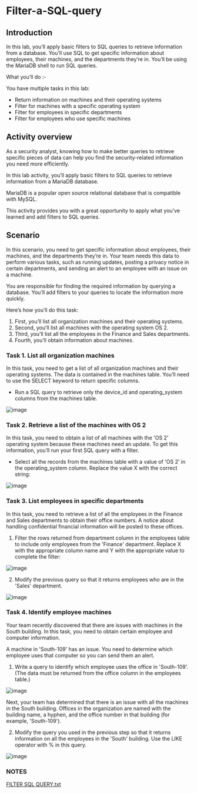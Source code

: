 # Filter-a-SQL-query

## Introduction
In this lab, you’ll apply basic filters to SQL queries to retrieve information from a database. You’ll use SQL to get specific information about employees, their machines, and the departments they’re in. You’ll be using the MariaDB shell to run SQL queries.

What you’ll do :-

You have multiple tasks in this lab:

  - Return information on machines and their operating systems
  - Filter for machines with a specific operating system
  - Filter for employees in specific departments
  - Filter for employees who use specific machines

## Activity overview
As a security analyst, knowing how to make better queries to retrieve specific pieces of data can help you find the security-related information you need more efficiently.

In this lab activity, you’ll apply basic filters to SQL queries to retrieve information from a MariaDB database.

MariaDB is a popular open source relational database that is compatible with MySQL.

This activity provides you with a great opportunity to apply what you’ve learned and add filters to SQL queries.

## Scenario
In this scenario, you need to get specific information about employees, their machines, and the departments they’re in. Your team needs this data to perform various tasks, such as running updates, posting a privacy notice in certain departments, and sending an alert to an employee with an issue on a machine.

You are responsible for finding the required information by querying a database. You’ll add filters to your queries to locate the information more quickly.

Here’s how you’ll do this task: 
1. First, you’ll list all organization machines and their operating systems.
2. Second, you’ll list all machines with the operating system OS 2.
3. Third, you’ll list all the employees in the Finance and Sales departments.
4. Fourth, you’ll obtain information about machines.

### Task 1. List all organization machines
In this task, you need to get a list of all organization machines and their operating systems. The data is contained in the machines table. You’ll need to use the SELECT keyword to return specific columns.

- Run a SQL query to retrieve only the device_id and operating_system columns from the machines table.

![image](https://github.com/roulthegr8/Filter-a-SQL-query/assets/90126847/035a9ec7-fc9d-4859-baa5-fac6f08cfe02)

### Task 2. Retrieve a list of the machines with OS 2

In this task, you need to obtain a list of all machines with the 'OS 2' operating system because these machines need an update. To get this information, you’ll run your first SQL query with a filter.

- Select all the records from the machines table with a value of 'OS 2' in the operating_system column. Replace the value X with the correct string:

![image](https://github.com/roulthegr8/Filter-a-SQL-query/assets/90126847/13db809a-d619-4c7b-9cb1-92323cacda70)

### Task 3. List employees in specific departments

In this task, you need to retrieve a list of all the employees in the Finance and Sales departments to obtain their office numbers. A notice about handling confidential financial information will be posted to these offices.

1. Filter the rows returned from department column in the employees table to include only employees from the 'Finance' department. Replace X with the appropriate column name and Y with the appropriate value to complete the filter:

![image](https://github.com/roulthegr8/Filter-a-SQL-query/assets/90126847/78fe560e-f2aa-473f-b284-c37ede97f84e)

2. Modify the previous query so that it returns employees who are in the 'Sales' department.

![image](https://github.com/roulthegr8/Filter-a-SQL-query/assets/90126847/3326b3f5-c615-4a50-a4a7-2ef3d5ab2e9e)

### Task 4. Identify employee machines

Your team recently discovered that there are issues with machines in the South building. In this task, you need to obtain certain employee and computer information.

A machine in 'South-109' has an issue. You need to determine which employee uses that computer so you can send them an alert.

1. Write a query to identify which employee uses the office in 'South-109'. (The data must be returned from the office column in the employees table.)

![image](https://github.com/roulthegr8/Filter-a-SQL-query/assets/90126847/0bcc4b3c-d29e-4ab9-b2bf-1d7a642e59d6)

Next, your team has determined that there is an issue with all the machines in the South building. Offices in the organization are named with the building name, a hyphen, and the office number in that building (for example, 'South-109').

2. Modify the query you used in the previous step so that it returns information on all the employees in the 'South' building. Use the LIKE operator with % in this query.

![image](https://github.com/roulthegr8/Filter-a-SQL-query/assets/90126847/7df4f5d2-da61-4bb8-b981-44c9259c7ec6)

### NOTES
[FILTER SQL QUERY.txt](https://github.com/roulthegr8/Filter-a-SQL-query/files/12447722/FILTER.SQL.QUERY.txt)


